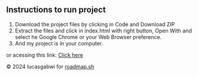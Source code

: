## Instructions to run project
1. Download the project files by clicking in Code and Download ZIP
2. Extract the files and click in index.html with right button, Open With and select he Google Chrome or your Web Browser preference.
3. And my project is in your computer.<br>

or acessing this link: <a href="https://lucasgabwi.github.io/HTML-CV-Project">Click here</a>

&copy; 2024 lucasgabwi for <a href="https://roadmap.sh">roadmap.sh</a>
